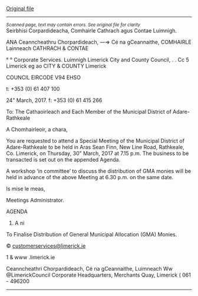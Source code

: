 [Original file](https://beta.limerick.ie/sites/default/files/media/documents/2017-04/agenda_30th_march2c_2017.pdf)

---
*<small>Scanned page, text may contain errors. See original file for clarity</small>*  
Seirbhisi Corpardideacha,
Comhairle Cathrach agus Contae Luimnigh.

ANA Ceanncheathru Chorpardideach,
—=> Cé na gCeannaithe,
COMHAIRLE Lainneach
CATHRACH & CONTAE

° ° Corporate Services.
Luimnigh Limerick City and County Council,
. . Cc 5
Limerick eg ao
CITY & COUNTY Limerick

COUNCIL
EIRCODE V94 EHSO

t: +353 (0) 61 407 100

24" March, 2017. f: +353 (0) 61 415 266

To: The Cathaoirleach and Each Member of the Municipal District of Adare-Rathkeale

A Chomhairleoir, a chara,

You are requested to attend a Special Meeting of the Municipal District of Adare-Rathkeale to be held in
Aras Sean Finn, New Line Road, Rathkeale, Co. Limerick, on Thursday, 30" March, 2017 at 7.15 p.m.
The business to be transacted is set out on the appended Agenda.

A workshop ‘in committee’ to discuss the distribution of GMA monies will be held in advance of the
above Meeting at 6.30 p.m. on the same date.

Is mise le meas,

Meetings Administrator.

AGENDA

1. A ni

To Finalise Distribution of General Municipal Allocation (GMA) Monies.

© customerservices@limerick.ie

1 & www .limerick.ie

Ceanncheathri Chorpardideach, Cé na gCeannaithe, Luimneach Ww @LimerickCouncil
Corporate Headquarters, Merchants Quay, Limerick ( 061 - 496200


---
